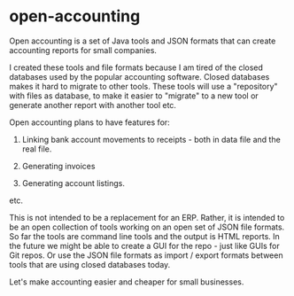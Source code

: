 # open-accounting

Open accounting is a set of Java tools and JSON formats that can create accounting reports for small companies.

I created these tools and file formats because I am tired of the closed databases used by the popular accounting
software. Closed databases makes it hard to migrate to other tools. These tools will use a "repository" with files
as database, to make it easier to "migrate" to a new tool or generate another report with another tool etc.



Open accounting plans to have features for:


1) Linking bank account movements to receipts - both in data file and the real file.

2) Generating invoices

3) Generating account listings.


etc.


This is not intended to be a replacement for an ERP. Rather, it is intended to be an open collection of tools
working on an open set of JSON file formats. So far the tools are command line tools and the output is HTML reports.
In the future we might be able to create a GUI for the repo - just like GUIs for Git repos.  Or use the JSON
file formats as import / export formats between tools that are using closed databases today.

Let's make accounting easier and cheaper for small businesses.

